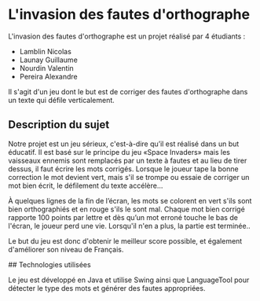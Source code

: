 # L'invasion des fautes d'orthographe

L'invasion des fautes d'orthographe est un projet réalisé par 4 étudiants :
  - Lamblin Nicolas
  - Launay Guillaume
  - Nourdin Valentin
  - Pereira Alexandre

Il s'agit d'un jeu dont le but est de corriger des fautes d'orthographe dans un texte qui défile verticalement.

## Description du sujet

  Notre projet est un jeu sérieux, c'est-à-dire qu’il est réalisé dans un but éducatif.
Il est basé sur le principe du jeu «Space Invaders» mais les vaisseaux ennemis sont remplacés par un texte à fautes et au lieu de tirer dessus, il faut écrire les mots corrigés.
Lorsque le joueur tape la bonne correction le mot devient vert, mais s'il se trompe ou essaie de corriger un mot bien écrit, le défilement du texte accélère...

  À quelques lignes de la fin de l’écran, les mots se colorent en vert s'ils sont bien orthographiés et en rouge s'ils le sont mal.
Chaque mot bien corrigé rapporte 100 points par lettre et dès qu’un mot erroné touche le bas de l'écran, le joueur perd une vie.
Lorsqu'il n'en a plus, la partie est terminée..

  Le but du jeu est donc d'obtenir le meilleur score possible, et également d'améliorer son niveau de Français.

## Technologies utilisées

  Le jeu est développé en Java et utilise Swing ainsi que LanguageTool pour détecter le type des mots et générer des fautes appropriées.

